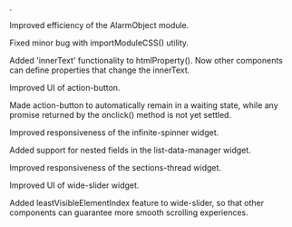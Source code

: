 .

Improved efficiency of the AlarmObject module.

Fixed minor bug with importModuleCSS() utility.

Added 'innerText' functionality to htmlProperty(). Now other components can define properties that change the innerText.

Improved UI of action-button.

Made action-button to automatically remain in a waiting state, while any promise returned by the onclick() method is not yet settled.

Improved responsiveness of the infinite-spinner widget.

Added support for nested fields in the list-data-manager widget.

Improved responsiveness of the sections-thread widget.

Improved UI of wide-slider widget.

Added leastVisibleElementIndex feature to wide-slider, so that other components can guarantee more smooth scrolling experiences.